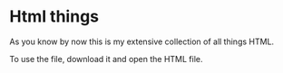 # Html things

As you know by now this is my extensive collection of all things HTML.

To use the file, download it and open the HTML file.
